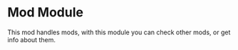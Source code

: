 # Mod Module
This mod handles mods, with this module you can check other mods, or get info about them.
